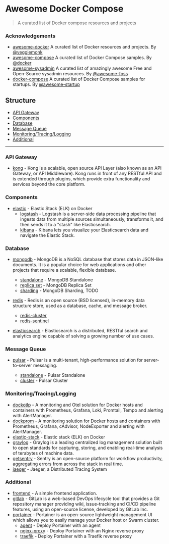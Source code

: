 # Awesome Docker Compose

> A curated list of Docker compose resources and projects

### Acknowledgements

- [awesome-docker](https://github.com/veggiemonk/awesome-docker) A curated list of Docker resources and projects. By [@veggiemonk](https://github.com/veggiemonk)
- [awesome-compose](https://github.com/docker/awesome-compose) A curated list of Docker Compose samples. By [@docker](https://github.com/docker)
- [awesome-sysadmin](https://github.com/awesome-foss/awesome-sysadmin) A curated list of amazingly awesome Free and Open-Source sysadmin resources. By [@awesome-foss](https://github.com/awesome-foss)
- [docker-compose](https://github.com/awesome-startup/docker-compose) A curated list of Docker Compose samples for startups. By [@awesome-startup](https://github.com/awesome-startup)

## Structure

- [API Gateway](#api-gateway)
- [Components](#components)
- [Database](#database)
- [Message Queue](#message-queue)
- [Monitoring/Tracing/Logging](#monitoringtracinglogging)
- [Additional](#additional)

---

### API Gateway

- [kong](./kong/README.md) - Kong is a scalable, open source API Layer (also known as an API Gateway, or API Middleware). Kong runs in front of any RESTful API and is extended through plugins, which provide extra functionality and services beyond the core platform.

### Components

- [elastic](https://www.elastic.co) - Elastic Stack (ELK) on Docker
  - [logstash](https://www.elastic.co/logstash) - Logstash is a server-side data processing pipeline that ingests data from multiple sources simultaneously, transforms it, and then sends it to a "stash" like Elasticsearch.
  - [kibana](https://www.elastic.co/kibana) - Kibana lets you visualize your Elasticsearch data and navigate the Elastic Stack.

### Database

- [mongodb](./mongodb/README.md) - MongoDB is a NoSQL database that stores data in JSON-like documents. It is a popular choice for web applications and other projects that require a scalable, flexible database.

  - [standalone](./mongodb/standalone/README.md) - MongoDB Standalone
  - [replica set](./mongodb/replica-set/README.md) - MongoDB Replica Set
  - [sharding]() - MongoDB Sharding, TODO

- [redis](./redis/README.md) - Redis is an open source (BSD licensed), in-memory data structure store, used as a database, cache, and message broker.
  - [redis-cluster](./redis/redis-cluster/README.md)
  - [redis-sentinel](./redis/redis-sentinel/README.md)

- [elasticsearch](./elasticsearch/README.md#elasticsearch) - Elasticsearch is a distributed, RESTful search and analytics engine capable of solving a growing number of use cases.

### Message Queue

- [pulsar](./pulsar/README.md) - Pulsar is a multi-tenant, high-performance solution for server-to-server messaging.

  - [standalone](./pulsar/pulsar-standone/README.md) - Pulsar Standalone
  - [cluster](./pulsar/pulsar-cluster/README.md) - Pulsar Cluster

### Monitoring/Tracing/Logging

- [dockotlp](https://github.com/peng-huang-ch/dockotlp) - A monitoring and Otel solution for Docker hosts and containers with Prometheus, Grafana, Loki, Promtail, Tempo and alerting with AlertManager.
- [dockprom](https://github.com/stefanprodan/dockprom) - A monitoring solution for Docker hosts and containers with Prometheus, Grafana, cAdvisor, NodeExporter and alerting with AlertManager.
- [elastic-stack](./elastic-stack/README.md) - Elastic stack (ELK) on Docker
- [graylog](./graylog/README.md) - Graylog is a leading centralized log management solution built to open standards for capturing, storing, and enabling real-time analysis of terabytes of machine data.
- [getsentry](https://github.com/getsentry/self-hosted) - Sentry is an open-source platform for workflow productivity, aggregating errors from across the stack in real time.
- [jaeger](./jaeger/README.md) - Jaeger, a Distributed Tracing System

### Additional

- [frontend](./frontend/README.md) - A simple frontend application.
- [gitlab](./gitlab/README.md) - GitLab is a web-based DevOps lifecycle tool that provides a Git repository manager providing wiki, issue-tracking and CI/CD pipeline features, using an open-source license, developed by GitLab Inc.
- [portainer](./portainer/README.md) - Portainer is an open-source lightweight management UI which allows you to easily manage your Docker host or Swarm cluster.
  - [agent](./portainer/agent/README.md) - Deploy Portainer with an agent
  - [nginx-proxy](./portainer/nginx-proxy/README.md) - Deploy Portainer with an Nginx reverse proxy
  - [traefik](./portainer/traefik/README.md) - Deploy Portainer with a Traefik reverse proxy
